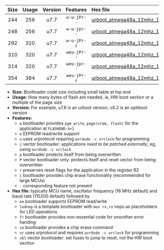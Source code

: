 |Size|Usage|Version|Features|Hex file|
|:-:|:-:|:-:|:-:|:--|
|244|256|u7.7|`w-u-jPr--`|[urboot_atmega48a_12mhz_115200bps_lednop_ur_vbl.hex](https://raw.githubusercontent.com/stefanrueger/urboot.hex/main/mcus/atmega48a/fcpu_12mhz/115200_bps/urboot_atmega48a_12mhz_115200bps_lednop_ur_vbl.hex)|
|248|256|u7.7|`w-u-jpr--`|[urboot_atmega48a_12mhz_115200bps_lednop_fr_ur_vbl.hex](https://raw.githubusercontent.com/stefanrueger/urboot.hex/main/mcus/atmega48a/fcpu_12mhz/115200_bps/urboot_atmega48a_12mhz_115200bps_lednop_fr_ur_vbl.hex)|
|292|320|u7.7|`w-u-jPr-c`|[urboot_atmega48a_12mhz_115200bps_lednop_fr_ce_ur_vbl.hex](https://raw.githubusercontent.com/stefanrueger/urboot.hex/main/mcus/atmega48a/fcpu_12mhz/115200_bps/urboot_atmega48a_12mhz_115200bps_lednop_fr_ce_ur_vbl.hex)|
|310|320|u7.7|`weu-jPr--`|[urboot_atmega48a_12mhz_115200bps_ee_lednop_ur_vbl.hex](https://raw.githubusercontent.com/stefanrueger/urboot.hex/main/mcus/atmega48a/fcpu_12mhz/115200_bps/urboot_atmega48a_12mhz_115200bps_ee_lednop_ur_vbl.hex)|
|314|320|u7.7|`weu-jpr--`|[urboot_atmega48a_12mhz_115200bps_ee_lednop_fr_ur_vbl.hex](https://raw.githubusercontent.com/stefanrueger/urboot.hex/main/mcus/atmega48a/fcpu_12mhz/115200_bps/urboot_atmega48a_12mhz_115200bps_ee_lednop_fr_ur_vbl.hex)|
|354|384|u7.7|`weu-jPr-c`|[urboot_atmega48a_12mhz_115200bps_ee_lednop_fr_ce_ur_vbl.hex](https://raw.githubusercontent.com/stefanrueger/urboot.hex/main/mcus/atmega48a/fcpu_12mhz/115200_bps/urboot_atmega48a_12mhz_115200bps_ee_lednop_fr_ce_ur_vbl.hex)|

- **Size:** Bootloader code size including small table at top end
- **Usage:** How many bytes of flash are needed, ie, HW boot section or a multiple of the page size
- **Version:** For example, u7.6 is an urboot version, o5.2 is an optiboot version
- **Features:**
  + `w` bootloader provides `pgm_write_page(sram, flash)` for the application at `FLASHEND-4+1`
  + `e` EEPROM read/write support
  + `u` uses urprotocol requiring `avrdude -c urclock` for programming
  + `j` vector bootloader: applications *need to be patched externally*, eg, using `avrdude -c urclock`
  + `p` bootloader protects itself from being overwritten
  + `P` vector bootloader only: protects itself and reset vector from being overwritten
  + `r` preserves reset flags for the application in the register R2
  + `c` bootloader provides chip erase functionality (recommended for large MCUs)
  + `-` corresponding feature not present
- **Hex file:** typically MCU name, oscillator frequency (16 MHz default) and baud rate (115200 default) followed by
  + `ee` bootloader supports EEPROM read/write
  + `lednop` is a template bootloader with `mov rx,rx` nops as placeholders for LED operations
  + `fr` bootloader provides non-essential code for smoother error handing
  + `ce` bootloader provides a chip erase command
  + `ur` uses urprotocol and requires `avrdude -c urclock` for programming
  + `vbl` vector bootloader: set fuses to jump to reset, not the HW boot section
